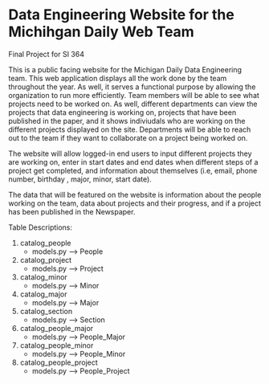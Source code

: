 # Data Engineering Website for the Michihgan Daily Web Team
Final Project for SI 364

This is a public facing website for the Michigan Daily Data Engineering team. This web application displays all the work done by the team throughout the year. As well, it serves a functional purpose by allowing the organization to run more efficiently. Team members will be able to see what projects need to be worked on. As well, different departments can view the projects that data engineering is working on, projects that have been published in the paper, and it shows indiviudals who are working on the different projects displayed on the site.  Departments will be able to reach out to the team if they want to collaborate on a project being worked on. 

The website will allow logged-in end users to input different projects they are working on, enter in start dates and end dates when different steps of a project get completed, and information about themselves (i.e, email, phone number, birthday , major, minor, start date). 

The data that will be featured on the website is information about the people working on the team, data about projects and their progress, and if a project has been published in the Newspaper.


Table Descriptions: 


1. catalog_people
     - models.py --> People
2. catalog_project
     - models.py --> Project
3. catalog_minor
     - models.py --> Minor
4. catalog_major
     - models.py --> Major
5. catalog_section
     - models.py --> Section
6. catalog_people_major
     - models.py --> People_Major
7. catalog_people_minor
     - models.py --> People_Minor
8. catalog_people_project
     - models.py --> People_Project


